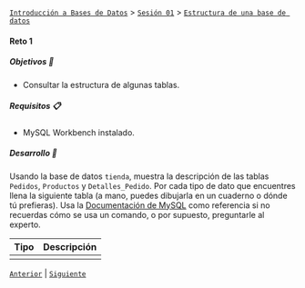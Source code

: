 [`Introducción a Bases de Datos`](../../../README.md) > [`Sesión 01`](../../README.md) > [`Estructura de una base de datos`](../README.md)

#### Reto 1

##### Objetivos 🎯

- Consultar la estructura de algunas tablas.

##### Requisitos 📋

- MySQL Workbench instalado.

##### Desarrollo 🚀

Usando la base de datos `tienda`, muestra la descripción de las tablas `Pedidos`, `Productos` y `Detalles_Pedido`. Por cada tipo de dato que encuentres llena la siguiente tabla (a mano, puedes dibujarla en un cuaderno o dónde tú prefieras). Usa la [Documentación de MySQL](https://dev.mysql.com/doc/refman/8.3/en/data-types.html) como referencia si no recuerdas cómo se usa un comando, o por supuesto, preguntarle al experto.

| Tipo   | Descripción |
|---|---|
|   |   |

[`Anterior`](../ejemplo01/README.md) | [`Siguiente`](../../tema02/README.md)
